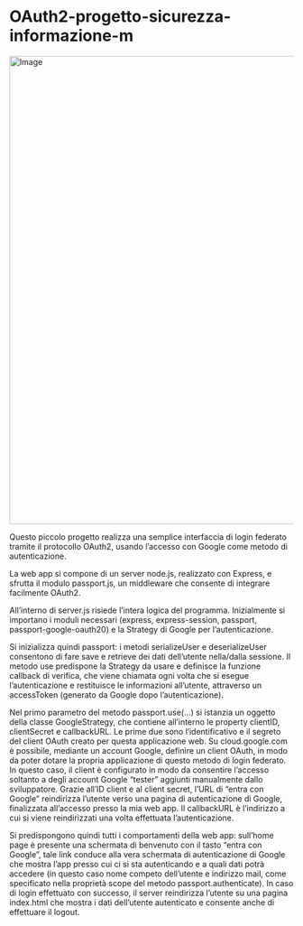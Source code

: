 # OAuth2-progetto-sicurezza-informazione-m

<img width="1151" height="830" alt="Image" src="https://github.com/user-attachments/assets/483c02cc-7a14-452a-9d61-20ad993ce0c8" />

Questo piccolo progetto realizza una semplice interfaccia di login federato tramite il protocollo OAuth2, usando l’accesso con Google come metodo di autenticazione.

La web app si compone di un server node.js, realizzato con Express, e sfrutta il modulo passport.js, un middleware che consente di integrare facilmente OAuth2.

All’interno di server.js risiede l’intera logica del programma. Inizialmente si importano i moduli necessari (express, express-session, passport, passport-google-oauth20) e la Strategy di Google per l’autenticazione.

Si inizializza quindi passport: i metodi serializeUser e deserializeUser consentono di fare save e retrieve dei dati dell’utente nella/dalla sessione. Il metodo use predispone la Strategy da usare e definisce la funzione callback di verifica, che viene chiamata ogni volta che si esegue l’autenticazione e restituisce le informazioni all’utente, attraverso un accessToken (generato da Google dopo l’autenticazione).

Nel primo parametro del metodo passport.use(...) si istanzia un oggetto della classe GoogleStrategy, che contiene all’interno le property clientID, clientSecret e callbackURL. Le prime due sono l’identificativo e il segreto del client OAuth creato per questa applicazione web. 
Su cloud.google.com è possibile, mediante un account Google, definire un client OAuth, in modo da poter dotare la propria applicazione di questo metodo di login federato. In questo caso, il client è configurato in modo da consentire l’accesso soltanto a degli account Google “tester” aggiunti manualmente dallo sviluppatore. Grazie all’ID client e al client secret, l’URL di “entra con Google” reindirizza l’utente verso una pagina di autenticazione di Google, finalizzata all’accesso presso la mia web app. Il callbackURL è l’indirizzo a cui si viene reindirizzati una volta effettuata l’autenticazione.

Si predispongono quindi tutti i comportamenti della web app: sull’home page è presente una schermata di benvenuto con il tasto “entra con Google”, tale link conduce alla vera schermata di autenticazione di Google che mostra l’app presso cui ci si sta autenticando e a quali dati potrà accedere (in questo caso nome competo dell’utente e indirizzo mail, come specificato nella proprietà scope del metodo passport.authenticate). In caso di login effettuato con successo, il server reindirizza l’utente su una pagina index.html che mostra i dati dell’utente autenticato e consente anche di effettuare il logout.
